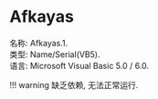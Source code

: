 # Afkayas

名称: Afkayas.1.  
类型: Name/Serial(VB5).  
语言: Microsoft Visual Basic 5.0 / 6.0.  

!!! warning
    缺乏依赖, 无法正常运行.  

